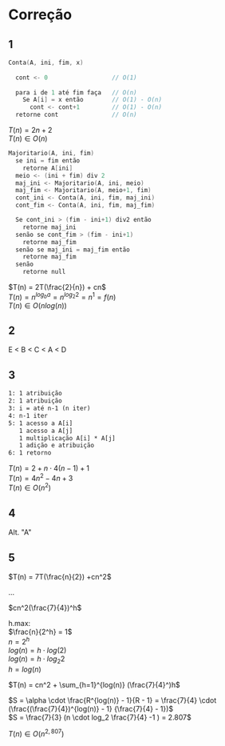 # Correção

## 1

```cpp
Conta(A, ini, fim, x)
  
  cont <- 0                  // O(1)
  
  para i de 1 até fim faça   // O(n)
    Se A[i] = x então        // O(1) - O(n)
      cont <- cont+1         // O(1) - O(n)
  retorne cont               // O(n)
```

$T(n) = 2n + 2$  
$T(n) \in O(n)$  

```cpp
Majoritario(A, ini, fim)
  se ini = fim então
    retorne A[ini]
  meio <- (ini + fim) div 2
  maj_ini <- Majoritario(A, ini, meio)
  maj_fim <- Majoritario(A, meio+1, fim)
  cont_ini <- Conta(A, ini, fim, maj_ini)
  cont_fim <- Conta(A, ini, fim, maj_fim)

  Se cont_ini > (fim - ini+1) div2 então
    retorne maj_ini
  senão se cont_fim > (fim - ini+1)
    retorne maj_fim
  senão se maj_ini = maj_fim então
    retorne maj_fim
  senão
    retorne null
```

$T(n) = 2T(\frac{2}{n}) + cn$  
$T(n) = n^{log_b a} = n^{log_2 2} = n^1 = f(n)$  
$T(n) \in O(n log(n) )$  

## 2

E < B < C < A < D

## 3

```txt
1: 1 atribuição  
2: 1 atribuição  
3: i = até n-1 (n iter)  
4: n-1 iter  
5: 1 acesso a A[i]  
   1 acesso a A[j]  
   1 multiplicação A[i] * A[j]  
   1 adição e atribuição  
6: 1 retorno  
```

$T(n) = 2 + n \cdot 4 (n-1) + 1$  
$T(n) = 4n^2 - 4n + 3$  
$T(n) \in O(n^2)$

## 4

Alt. "A"

## 5

$T(n) = 7T(\frac{n}{2}) +cn^2$  
  
...  
  
$cn^2(\frac{7}{4})^h$  

h.max:  
$\frac{n}{2^h} = 1$  
$n = 2^h$  
$log(n) = h \cdot log(2)$  
$log(n) = h \cdot log_2 2$  
$h = log(n)$  

$T(n) = cn^2 + \sum_{h=1}^{log(n)} (\frac{7}{4}^)h$  
  
$S = \alpha \cdot \frac{R^{log(n)} - 1}{R - 1} = \frac{7}{4} \cdot (\frac{(\frac{7}{4})^{log(n)} - 1} {\frac{7}{4} - 1})$  
$S = \frac{7}{3} (n \cdot log_2 \frac{7}{4} -1 ) = 2.807$  
  
$T(n) \in O(n^{2{,}807})$

